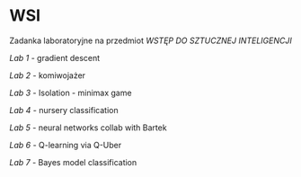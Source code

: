 # WSI
Zadanka laboratoryjne na przedmiot 
*WSTĘP DO SZTUCZNEJ INTELIGENCJI*

*Lab 1* - gradient descent

*Lab 2* - komiwojażer 

*Lab 3* - Isolation - minimax game

*Lab 4* - nursery classification

*Lab 5* - neural networks collab with Bartek

*Lab 6* - Q-learning via Q-Uber

*Lab 7* - Bayes model classification

